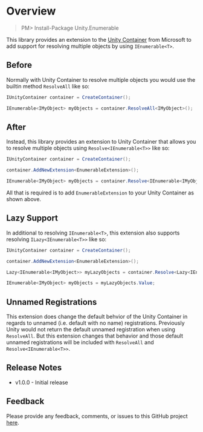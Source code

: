 ﻿# Overview
> PM> Install-Package Unity.Enumerable

This library provides an extension to the [Unity Container] from Microsoft to add support for resolving multiple objects by using `IEnumerable<T>`.

## Before
Normally with Unity Container to resolve multiple objects you would use the builtin method `ResolveAll` like so:

```csharp
IUnityContainer container = CreateContainer();

IEnumerable<IMyObject> myObjects = container.ResolveAll<IMyObject>();
```

## After
Instead, this library provides an extension to Unity Container that allows you to resolve multiple objects using `Resolve<IEnumerable<T>>` like so:

```csharp
IUnityContainer container = CreateContainer();

container.AddNewExtension<EnumerableExtension>();

IEnumerable<IMyObject> myObjects = container.Resolve<IEnumerable<IMyObject>>();
```

All that is required is to add `EnumerableExtension` to your Unity Container as shown above.

## Lazy Support
In additional to resolving `IEnumerable<T>`, this extension also supports resolving `ILazy<IEnumerable<T>>` like so:

```csharp
IUnityContainer container = CreateContainer();

container.AddNewExtension<EnumerableExtension>();

Lazy<IEnumerable<IMyObject>> myLazyObjects = container.Resolve<Lazy<IEnumerable<IMyObject>>>();

IEnumerable<IMyObject> myObjects = myLazyObjects.Value;
```

## Unnamed Registrations
This extension does change the default behvior of the Unity Container in regards to unnamed (i.e. default with no name) registrations. Previously Unity would not return the default unnamed registration when using `ResolveAll`. But this extension changes that behavior and those default unnamed registrations will be included with `ResolveAll` and `Resolve<IEnumerable<T>>`.

## Release Notes
* v1.0.0 - Initial release

## Feedback
Please provide any feedback, comments, or issues to this GitHub project [here][issues].

[Unity Container]: https://github.com/unitycontainer/unity
[issues]: https://github.com/NCodeGroup/Unity.Enumerable/issues

